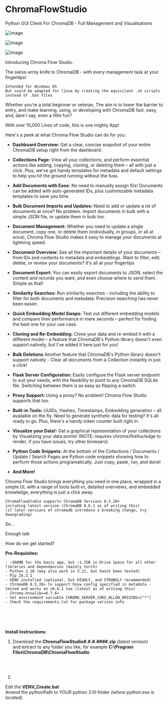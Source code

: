 # ChromaFlowStudio
Python GUI Client For ChromaDB - Full Management and Visualisations

![image](https://github.com/user-attachments/assets/61e12d9e-7d91-41e3-bb93-94158b2faa18)

![image](https://github.com/user-attachments/assets/b24f0fef-0834-4038-8a23-5a21e115089e)

![image](https://github.com/user-attachments/assets/0cd4a43e-5079-4232-8c3a-38271e553699)

Introducing Chroma Flow Studio.

The swiss-army knife to ChromaDB - with every management task at your fingertips! 

~~~~~~~~~~~~~
Intended for Windows OS
But could be adapted for linux by creating the equivilant .sh scripts instead of .bat files
~~~~~~~~~~~~~

Whether you're a total beginner or veteran,
The aim is to lower the barrier to entry, and make learning, using, or developing with ChromaDB fast, easy, and, dare I say, even a little fun?



With over 15,000 Lines of code, this is one mighty App!

Here's a peek at what Chroma Flow Studio can do for you:

- **Dashboard Overview:**
  Get a clear, concise snapshot of your entire ChromaDB setup right from the dashboard.
  
- **Collections Page:**
  View all your collections, and perform essential actions like adding, copying, cloning, or deleting them – all with just a click. Plus, we've got handy templates for metadata and default settings to help you hit the ground running without the fuss.
  
- **Add Documents with Ease:**
  No need to manually assign IDs! Documents can be added with auto-generated IDs, plus customizable metadata templates to save you time.
  
- **Bulk Document Imports and Updates:**
  Need to add or update a lot of documents at once? No problem. Import documents in bulk with a simple JSON file, or update them in bulk too.
  
- **Document Management:**
  Whether you need to update a single document, copy one, or delete them (individually, in groups, or all at once), Chroma Flow Studio makes it easy to manage your documents at lightning speed.
  
- **Document Overview:**
  See all the important details of your documents – from IDs and contents to metadata and embeddings. Want to filter, edit, delete, or review your documents? It's all at your fingertips
  
- **Document Export:**
  You can easily export documents to JSON, select the content and records you want, and even choose where to send them. Simple as that!
  
- **Similarity Searches:**
  Run similarity searches - including the ability to filter for both documents and metadata. Precision searching has never been easier.
  
- **Quick Embedding Model Swaps:**
  Test out different embedding models and compare their performance in mere seconds – perfect for finding the best one for your use case.
  
- **Cloning and Re-Embedding:**
  Clone your data and re-embed it with a different model – a feature that ChromaDB's Python library doesn't even support natively, but I've added it here just for you!
  
- **Bulk Deletions**
  Another feature that ChromaDB's Python library doesn't support natively - Clear all documents from a Collection instantly in just a click!
  
- **Flask Server Configuration:**
  Easily configure the Flask server endpoint to suit your needs, with the flexibility to point to any ChromaDB SQLite file. Switching between them is as easy as flipping a switch.
  
- **Proxy Support:**
  Using a proxy? No problem! Chroma Flow Studio supports that too.
  
- **Built-in Tools:**
  UUIDs, Hashes, Timestamps, Embedding generation – all available on the fly. Need to generate synthetic data for testing? It's all ready to go. Plus, there's a handy token counter built right in.

- **Visualize your Data!:**
  Get a graphical representation of your collections by Visualizing your data points! (NOTE: requires chrome/firefox/edge to render, if you have issues, try other browsers)
  
- **Python Code Snippets:**
  At the bottom of the Collections / Documents / Update / Search Pages are Python code snippets showing how to perform those actions programatically. Just copy, paste, run, and done!
  
- **And More!**

Chroma Flow Studio brings everything you need in one place, wrapped in a simple UI,
with a range of tools built-in, detailed overviews, and embedded knowledge, everything is just a click away.

~~~~~~~~~~~~~~~
ChromaFlowStudio supports ChromaDB Versions 0.5.20+
including latest version (ChromaDB 0.6.1 as of writing this)
(if later versions of chromadb introduce a breaking change, try downgrading)
~~~~~~~~~~~~~~~

So...

Enough talk

How do we get started? 

**Pre-Requisites:**
~~~~~~~~~~~~~~~~~~~~~~~~~
- ~300MB for the basic app, but ~1.7GB in Drive Space for all other libraries and dependancies (mainly torch)
- Python 3.10 (may also work in 3.11, but hasnt been tested)
- Pip 24.3.1
- VENV installed (optional, but HIGHLY, and STRONGLY recommended)
- ChromaDB 0.5.20+ to support hnsw config specified in metadata - tested and works on v0.6.1 too (latest as of writing this)
- Chroma-hnswlib==0.7.6+
- Set environment variable CHROMA_SERVER_CORS_ALLOW_ORIGINS=["*"]
- Check the requirements.txt for package version info
~~~~~~~~~~~~~~~~~~~~~~~~~
<Br>
<br>
<br>

**Install Instructions:**

1. Download the **ChromaFlowStudio#.#.#.####.zip** _(latest version)_ <Br>
and extract to any folder you like, for example **C:\Program Files\ChromaDB\ChromaFlowStudio** <br>
<Br>
<br>


2.
Edit the **VENV_Create.bat** <br>
Amend the pythonPath to YOUR python 3.10 folder _(where python.exe is located)_ <br>

